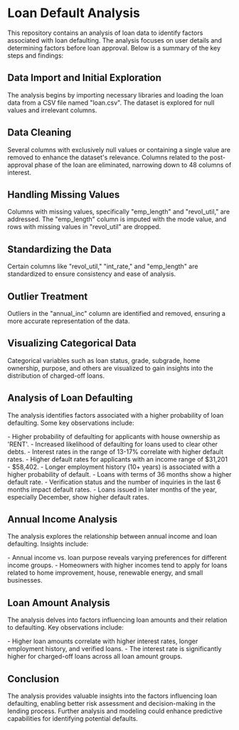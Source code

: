 # Loan Default Analysis

This repository contains an analysis of loan data to identify factors
associated with loan defaulting. The analysis focuses on user details
and determining factors before loan approval. Below is a summary of the
key steps and findings:

## Data Import and Initial Exploration

The analysis begins by importing necessary libraries and loading the
loan data from a CSV file named \"loan.csv\". The dataset is explored
for null values and irrelevant columns.

## Data Cleaning

Several columns with exclusively null values or containing a single
value are removed to enhance the dataset\'s relevance. Columns related
to the post-approval phase of the loan are eliminated, narrowing down to
48 columns of interest.

## Handling Missing Values

Columns with missing values, specifically \"emp_length\" and
"revol_util,\" are addressed. The \"emp_length\" column is imputed with
the mode value, and rows with missing values in \"revol_util\" are
dropped.

## Standardizing the Data

Certain columns like \"revol_util,\" \"int_rate,\" and \"emp_length\"
are standardized to ensure consistency and ease of analysis.

## Outlier Treatment

Outliers in the \"annual_inc\" column are identified and removed,
ensuring a more accurate representation of the data.

## Visualizing Categorical Data

Categorical variables such as loan status, grade, subgrade, home
ownership, purpose, and others are visualized to gain insights into the
distribution of charged-off loans.

## Analysis of Loan Defaulting

The analysis identifies factors associated with a higher probability of
loan defaulting. Some key observations include:

\- Higher probability of defaulting for applicants with house ownership
as \'RENT\'. - Increased likelihood of defaulting for loans used to
clear other debts. - Interest rates in the range of 13-17% correlate
with higher default rates. - Higher default rates for applicants with an
income range of \$31,201 - \$58,402. - Longer employment history (10+
years) is associated with a higher probability of default. - Loans with
terms of 36 months show a higher default rate. - Verification status and
the number of inquiries in the last 6 months impact default rates. -
Loans issued in later months of the year, especially December, show
higher default rates.

## Annual Income Analysis

The analysis explores the relationship between annual income and loan
defaulting. Insights include:

\- Annual income vs. loan purpose reveals varying preferences for
different income groups. - Homeowners with higher incomes tend to apply
for loans related to home improvement, house, renewable energy, and
small businesses.

## Loan Amount Analysis

The analysis delves into factors influencing loan amounts and their
relation to defaulting. Key observations include:

\- Higher loan amounts correlate with higher interest rates, longer
employment history, and verified loans. - The interest rate is
significantly higher for charged-off loans across all loan amount
groups.

## Conclusion

The analysis provides valuable insights into the factors influencing
loan defaulting, enabling better risk assessment and decision-making in
the lending process. Further analysis and modeling could enhance
predictive capabilities for identifying potential defaults.
